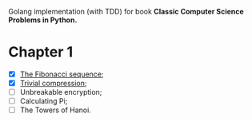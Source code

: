 Golang implementation (with TDD) for book **Classic Computer Science Problems in Python.**

# Chapter 1

- [x] [The Fibonacci sequence](https://github.com/diego-augusto/classic-cs-go/blob/master/1_fib/fib.go);
- [x] [Trivial compression](https://github.com/diego-augusto/classic-cs-go/blob/master/2_compress/compress.go);
- [ ] Unbreakable encryption;
- [ ] Calculating Pi;
- [ ] The Towers of Hanoi.
